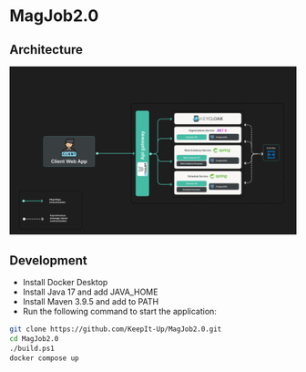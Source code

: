 # MagJob2.0

## Architecture
![Architecture Diagram](docs/img/architecture-v1.png)

## Development
- Install Docker Desktop
- Install Java 17 and add JAVA_HOME
- Install Maven 3.9.5 and add to PATH
- Run the following command to start the application:

```bash
git clone https://github.com/KeepIt-Up/MagJob2.0.git
cd MagJob2.0
./build.ps1
docker compose up
```
